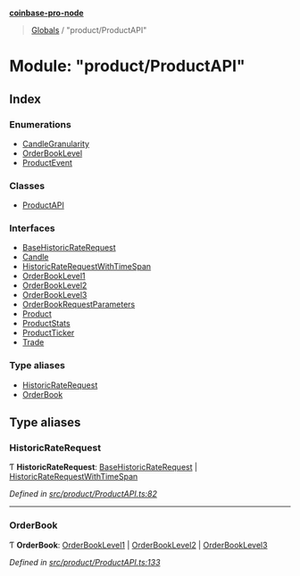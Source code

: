 **[coinbase-pro-node](../README.md)**

> [Globals](../globals.md) / "product/ProductAPI"

# Module: "product/ProductAPI"

## Index

### Enumerations

- [CandleGranularity](../enums/_product_productapi_.candlegranularity.md)
- [OrderBookLevel](../enums/_product_productapi_.orderbooklevel.md)
- [ProductEvent](../enums/_product_productapi_.productevent.md)

### Classes

- [ProductAPI](../classes/_product_productapi_.productapi.md)

### Interfaces

- [BaseHistoricRateRequest](../interfaces/_product_productapi_.basehistoricraterequest.md)
- [Candle](../interfaces/_product_productapi_.candle.md)
- [HistoricRateRequestWithTimeSpan](../interfaces/_product_productapi_.historicraterequestwithtimespan.md)
- [OrderBookLevel1](../interfaces/_product_productapi_.orderbooklevel1.md)
- [OrderBookLevel2](../interfaces/_product_productapi_.orderbooklevel2.md)
- [OrderBookLevel3](../interfaces/_product_productapi_.orderbooklevel3.md)
- [OrderBookRequestParameters](../interfaces/_product_productapi_.orderbookrequestparameters.md)
- [Product](../interfaces/_product_productapi_.product.md)
- [ProductStats](../interfaces/_product_productapi_.productstats.md)
- [ProductTicker](../interfaces/_product_productapi_.productticker.md)
- [Trade](../interfaces/_product_productapi_.trade.md)

### Type aliases

- [HistoricRateRequest](_product_productapi_.md#historicraterequest)
- [OrderBook](_product_productapi_.md#orderbook)

## Type aliases

### HistoricRateRequest

Ƭ **HistoricRateRequest**: [BaseHistoricRateRequest](../interfaces/_product_productapi_.basehistoricraterequest.md) \| [HistoricRateRequestWithTimeSpan](../interfaces/_product_productapi_.historicraterequestwithtimespan.md)

_Defined in [src/product/ProductAPI.ts:82](https://github.com/bennycode/coinbase-pro-node/blob/cb84fec/src/product/ProductAPI.ts#L82)_

---

### OrderBook

Ƭ **OrderBook**: [OrderBookLevel1](../interfaces/_product_productapi_.orderbooklevel1.md) \| [OrderBookLevel2](../interfaces/_product_productapi_.orderbooklevel2.md) \| [OrderBookLevel3](../interfaces/_product_productapi_.orderbooklevel3.md)

_Defined in [src/product/ProductAPI.ts:133](https://github.com/bennycode/coinbase-pro-node/blob/cb84fec/src/product/ProductAPI.ts#L133)_
